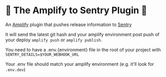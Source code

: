# 👋  The Amplify to Sentry Plugin 👋
An [Amplify](https://docs.amplify.aws/cli/plugins) plugin that pushes release information to [Sentry](https://www.sentry.io)


It will send the latest git hash and your amplify environment post push of your deploy `amplify push` or `amplify publish`.

You need to have a .env.{environment} file in the root of your project with `SENTRY_DETAILS=$YOUR_WEBHOOK_URL`

Your .env file should match your amplify environment (e.g. it'll look for `.env.dev`)

